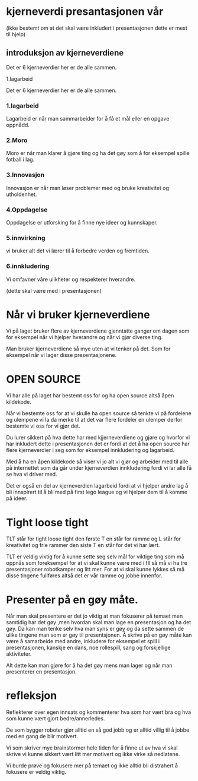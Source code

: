 # kjerneverdi presantasjonen vår
(ikke bestemt om at det skal være inkludert i presentasjonen dette er mest til hjelp)
## introduksjon av kjerneverdiene
Det er 6 kjerneverdier her er de alle sammen.

1.lagarbeid

Det er 6 kjerneverdier her er de alle sammen.

### 1.lagarbeid
 Lagarbeid er når man sammarbeider for å få et mål eller en opgave oppnådd.

### 2.Moro
Moro er når man klarer å gjøre ting og ha det gøy som å for eksempel spille fotball i lag.

### 3.Innovasjon
Innovasjon er når man løser problemer med og bruke kreativitet og utholdenhet.

### 4.Oppdagelse
Oppdagelse er utforsking for å finne  nye ideer og kunnskaper.

### 5.innvirkning
vi bruker alt det vi lærer til å forbedre verden og fremtiden.

### 6.innkludering
Vi omfavner våre ulikheter og respekterer hverandre.

(dette skal være med i presentasjonen)
# Når vi bruker kjerneverdiene
Vi på laget bruker flere av kjerneverdiene gjenntatte ganger om dagen som for eksempel når vi hjelper hverandre og når vi gjør diverse ting.

Man bruker kjerneverdiene så mye uten at vi tenker på det.
Som for eksempel når vi lager disse presentasjonene.

# OPEN SOURCE
Vi har alle på laget har bestemt oss for og ha open source altså åpen kildekode.

Når vi bestemte oss for at vi skulle ha open source så tenkte vi på fordelene og ulempene vi la da merke til at det var flere fordeler en ulemper derfor bestemte vi oss for vi gjør det.

Du lurer sikkert på hva dette har med kjjerneverdiene og gjøre og hvorfor vi har inkludert dette i presentasjonen det er fordi at det å ha open source har flere kjerneverdier i seg som for eksempel innkludering og lagarbeid.

Med å ha en åpen kildekode så viser vi jo alt vi gjør og arbeider med til alle på internettet som da går under kjerneverdien innkludering fordi vi lar alle få se hva vi driver med.

Det er også en del av kjerneverdien lagarbeid fordi at vi hjelper andre lag å bli innspirert til å bli med på first lego league og vi hjelper dem til å komme på ideer.

# Tight loose tight
TLT står for tight loose tight den første T en står for ramme og L står for kreativitet og frie rammer den siste T en står for det vi har lært.

TLT er veldig viktig for å kunne sette seg selv mål for viktige ting som må oppnås som foreksempel for at vi skal kunne være med i fll så må vi ha tre presentasjoner robotkamper og litt mer. For at vi skal kunne lykkes så må disse tingene fullføres altså det er vår ramme og jobbe innenfor.

 # Presenter på en gøy måte.
 Når man skal presentere er det jo viktig at man fokuserer på temaet men samtidig har det gøy ,men hvordan skal man lage en presentasjon og ha det gøy. Da kan man tenke selv hva man syns er gøy og da sette sammen de ulike tingene man som er gøy til presentsjonen. Å skrive på en gøy måte kan være å samarbeide med andre, inkludere for eksempel et spill i presentasjonen, kanskje en dans,  noe rollespill, sang og forskjellige aktiviteter.

 Alt dette kan man gjøre for å ha det gøy mens man lager og når man presenterer en presentasjon.

 # refleksjon
 Reflekterer over egen innsats og kommenterer hva som har vært bra og hva som kunne vært gjort bedre/annerledes.

De som bygger roboter gjør alltid en så god jobb og er alltid villig til å jobbe med en gang de blir motivert.

Vi som skriver mye brainstormer hele tiden for å finne ut av hva vi skal skrive vi kunne sikkert vært litt mer motivert og ikke virke så nedlatene.

Vi burde prøve og fokusere mer på temaet og ikke alltid bli distrahert å fokusere er veldig viktig.


